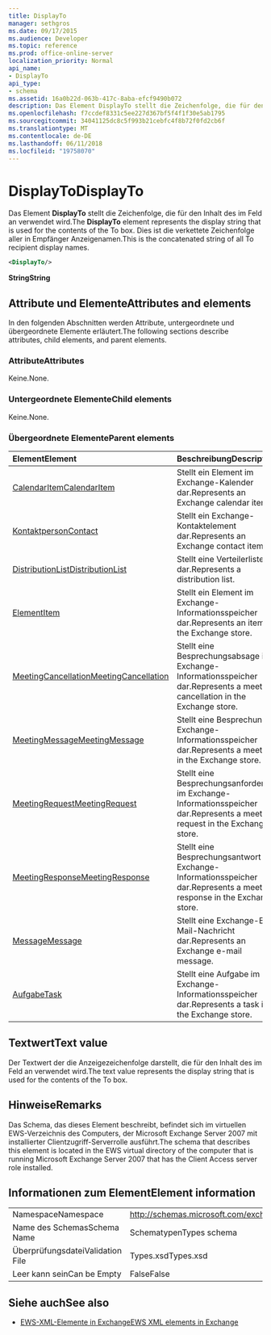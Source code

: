 ```yaml
---
title: DisplayTo
manager: sethgros
ms.date: 09/17/2015
ms.audience: Developer
ms.topic: reference
ms.prod: office-online-server
localization_priority: Normal
api_name:
- DisplayTo
api_type:
- schema
ms.assetid: 16a0b22d-063b-417c-8aba-efcf9490b072
description: Das Element DisplayTo stellt die Zeichenfolge, die für den Inhalt des im Feld an verwendet wird. Dies ist die verkettete Zeichenfolge aller in Empfänger Anzeigenamen.
ms.openlocfilehash: f7ccdef8331c5ee227d367bf5f4f1f30e5ab1795
ms.sourcegitcommit: 34041125dc8c5f993b21cebfc4f8b72f0fd2cb6f
ms.translationtype: MT
ms.contentlocale: de-DE
ms.lasthandoff: 06/11/2018
ms.locfileid: "19758070"
---
```

# <a name="displayto"></a><span data-ttu-id="554b0-104">DisplayTo</span><span class="sxs-lookup"><span data-stu-id="554b0-104">DisplayTo</span></span>

<span data-ttu-id="554b0-105">Das Element **DisplayTo** stellt die Zeichenfolge, die für den Inhalt des im Feld an verwendet wird.</span><span class="sxs-lookup"><span data-stu-id="554b0-105">The **DisplayTo** element represents the display string that is used for the contents of the To box.</span></span> <span data-ttu-id="554b0-106">Dies ist die verkettete Zeichenfolge aller in Empfänger Anzeigenamen.</span><span class="sxs-lookup"><span data-stu-id="554b0-106">This is the concatenated string of all To recipient display names.</span></span> 
  
```xml
<DisplayTo/>
```

 <span data-ttu-id="554b0-107">**String**</span><span class="sxs-lookup"><span data-stu-id="554b0-107">**String**</span></span>
## <a name="attributes-and-elements"></a><span data-ttu-id="554b0-108">Attribute und Elemente</span><span class="sxs-lookup"><span data-stu-id="554b0-108">Attributes and elements</span></span>

<span data-ttu-id="554b0-109">In den folgenden Abschnitten werden Attribute, untergeordnete und übergeordnete Elemente erläutert.</span><span class="sxs-lookup"><span data-stu-id="554b0-109">The following sections describe attributes, child elements, and parent elements.</span></span>
  
### <a name="attributes"></a><span data-ttu-id="554b0-110">Attribute</span><span class="sxs-lookup"><span data-stu-id="554b0-110">Attributes</span></span>

<span data-ttu-id="554b0-111">Keine.</span><span class="sxs-lookup"><span data-stu-id="554b0-111">None.</span></span>
  
### <a name="child-elements"></a><span data-ttu-id="554b0-112">Untergeordnete Elemente</span><span class="sxs-lookup"><span data-stu-id="554b0-112">Child elements</span></span>

<span data-ttu-id="554b0-113">Keine.</span><span class="sxs-lookup"><span data-stu-id="554b0-113">None.</span></span>
  
### <a name="parent-elements"></a><span data-ttu-id="554b0-114">Übergeordnete Elemente</span><span class="sxs-lookup"><span data-stu-id="554b0-114">Parent elements</span></span>

|<span data-ttu-id="554b0-115">**Element**</span><span class="sxs-lookup"><span data-stu-id="554b0-115">**Element**</span></span>|<span data-ttu-id="554b0-116">**Beschreibung**</span><span class="sxs-lookup"><span data-stu-id="554b0-116">**Description**</span></span>|
|:-----|:-----|
|[<span data-ttu-id="554b0-117">CalendarItem</span><span class="sxs-lookup"><span data-stu-id="554b0-117">CalendarItem</span></span>](calendaritem.md) <br/> |<span data-ttu-id="554b0-118">Stellt ein Element im Exchange-Kalender dar.</span><span class="sxs-lookup"><span data-stu-id="554b0-118">Represents an Exchange calendar item.</span></span>  <br/> |
|[<span data-ttu-id="554b0-119">Kontaktperson</span><span class="sxs-lookup"><span data-stu-id="554b0-119">Contact</span></span>](contact.md) <br/> |<span data-ttu-id="554b0-120">Stellt ein Exchange-Kontaktelement dar.</span><span class="sxs-lookup"><span data-stu-id="554b0-120">Represents an Exchange contact item.</span></span>  <br/> |
|[<span data-ttu-id="554b0-121">DistributionList</span><span class="sxs-lookup"><span data-stu-id="554b0-121">DistributionList</span></span>](distributionlist.md) <br/> |<span data-ttu-id="554b0-122">Stellt eine Verteilerliste dar.</span><span class="sxs-lookup"><span data-stu-id="554b0-122">Represents a distribution list.</span></span>  <br/> |
|[<span data-ttu-id="554b0-123">Element</span><span class="sxs-lookup"><span data-stu-id="554b0-123">Item</span></span>](item.md) <br/> |<span data-ttu-id="554b0-124">Stellt ein Element im Exchange-Informationsspeicher dar.</span><span class="sxs-lookup"><span data-stu-id="554b0-124">Represents an item in the Exchange store.</span></span>  <br/> |
|[<span data-ttu-id="554b0-125">MeetingCancellation</span><span class="sxs-lookup"><span data-stu-id="554b0-125">MeetingCancellation</span></span>](meetingcancellation.md) <br/> |<span data-ttu-id="554b0-126">Stellt eine Besprechungsabsage im Exchange-Informationsspeicher dar.</span><span class="sxs-lookup"><span data-stu-id="554b0-126">Represents a meeting cancellation in the Exchange store.</span></span>  <br/> |
|[<span data-ttu-id="554b0-127">MeetingMessage</span><span class="sxs-lookup"><span data-stu-id="554b0-127">MeetingMessage</span></span>](meetingmessage.md) <br/> |<span data-ttu-id="554b0-128">Stellt eine Besprechung im Exchange-Informationsspeicher dar.</span><span class="sxs-lookup"><span data-stu-id="554b0-128">Represents a meeting in the Exchange store.</span></span>  <br/> |
|[<span data-ttu-id="554b0-129">MeetingRequest</span><span class="sxs-lookup"><span data-stu-id="554b0-129">MeetingRequest</span></span>](meetingrequest.md) <br/> |<span data-ttu-id="554b0-130">Stellt eine Besprechungsanforderung im Exchange-Informationsspeicher dar.</span><span class="sxs-lookup"><span data-stu-id="554b0-130">Represents a meeting request in the Exchange store.</span></span>  <br/> |
|[<span data-ttu-id="554b0-131">MeetingResponse</span><span class="sxs-lookup"><span data-stu-id="554b0-131">MeetingResponse</span></span>](meetingresponse.md) <br/> |<span data-ttu-id="554b0-132">Stellt eine Besprechungsantwort im Exchange-Informationsspeicher dar.</span><span class="sxs-lookup"><span data-stu-id="554b0-132">Represents a meeting response in the Exchange store.</span></span>  <br/> |
|[<span data-ttu-id="554b0-133">Message</span><span class="sxs-lookup"><span data-stu-id="554b0-133">Message</span></span>](message-ex15websvcsotherref.md) <br/> |<span data-ttu-id="554b0-134">Stellt eine Exchange-E-Mail-Nachricht dar.</span><span class="sxs-lookup"><span data-stu-id="554b0-134">Represents an Exchange e-mail message.</span></span>  <br/> |
|[<span data-ttu-id="554b0-135">Aufgabe</span><span class="sxs-lookup"><span data-stu-id="554b0-135">Task</span></span>](task.md) <br/> |<span data-ttu-id="554b0-136">Stellt eine Aufgabe im Exchange-Informationsspeicher dar.</span><span class="sxs-lookup"><span data-stu-id="554b0-136">Represents a task in the Exchange store.</span></span>  <br/> |
   
## <a name="text-value"></a><span data-ttu-id="554b0-137">Textwert</span><span class="sxs-lookup"><span data-stu-id="554b0-137">Text value</span></span>

<span data-ttu-id="554b0-138">Der Textwert der die Anzeigezeichenfolge darstellt, die für den Inhalt des im Feld an verwendet wird.</span><span class="sxs-lookup"><span data-stu-id="554b0-138">The text value represents the display string that is used for the contents of the To box.</span></span>
  
## <a name="remarks"></a><span data-ttu-id="554b0-139">Hinweise</span><span class="sxs-lookup"><span data-stu-id="554b0-139">Remarks</span></span>

<span data-ttu-id="554b0-140">Das Schema, das dieses Element beschreibt, befindet sich im virtuellen EWS-Verzeichnis des Computers, der Microsoft Exchange Server 2007 mit installierter Clientzugriff-Serverrolle ausführt.</span><span class="sxs-lookup"><span data-stu-id="554b0-140">The schema that describes this element is located in the EWS virtual directory of the computer that is running Microsoft Exchange Server 2007 that has the Client Access server role installed.</span></span>
  
## <a name="element-information"></a><span data-ttu-id="554b0-141">Informationen zum Element</span><span class="sxs-lookup"><span data-stu-id="554b0-141">Element information</span></span>

|||
|:-----|:-----|
|<span data-ttu-id="554b0-142">Namespace</span><span class="sxs-lookup"><span data-stu-id="554b0-142">Namespace</span></span>  <br/> |http://schemas.microsoft.com/exchange/services/2006/types  <br/> |
|<span data-ttu-id="554b0-143">Name des Schemas</span><span class="sxs-lookup"><span data-stu-id="554b0-143">Schema Name</span></span>  <br/> |<span data-ttu-id="554b0-144">Schematypen</span><span class="sxs-lookup"><span data-stu-id="554b0-144">Types schema</span></span>  <br/> |
|<span data-ttu-id="554b0-145">Überprüfungsdatei</span><span class="sxs-lookup"><span data-stu-id="554b0-145">Validation File</span></span>  <br/> |<span data-ttu-id="554b0-146">Types.xsd</span><span class="sxs-lookup"><span data-stu-id="554b0-146">Types.xsd</span></span>  <br/> |
|<span data-ttu-id="554b0-147">Leer kann sein</span><span class="sxs-lookup"><span data-stu-id="554b0-147">Can be Empty</span></span>  <br/> |<span data-ttu-id="554b0-148">False</span><span class="sxs-lookup"><span data-stu-id="554b0-148">False</span></span>  <br/> |
   
## <a name="see-also"></a><span data-ttu-id="554b0-149">Siehe auch</span><span class="sxs-lookup"><span data-stu-id="554b0-149">See also</span></span>

- [<span data-ttu-id="554b0-150">EWS-XML-Elemente in Exchange</span><span class="sxs-lookup"><span data-stu-id="554b0-150">EWS XML elements in Exchange</span></span>](ews-xml-elements-in-exchange.md)

